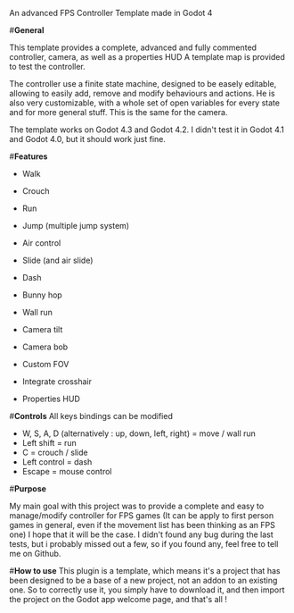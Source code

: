 An advanced FPS Controller Template made in Godot 4

#**General**

This template provides a complete, advanced and fully commented controller, camera, as well as a properties HUD
A template map is provided to test the controller.

The controller use a finite state machine, designed to be easely editable, allowing to easily add, remove and modify behaviours and actions.
He is also very customizable, with a whole set of open variables for every state and for more general stuff. This is the same for the camera.

The template works on Godot 4.3 and Godot 4.2.
I didn't test it in Godot 4.1 and Godot 4.0, but it should work just fine.

#**Features**

 - Walk
 - Crouch
 - Run
 - Jump (multiple jump system)
 - Air control
 - Slide (and air slide)
 - Dash
 - Bunny hop
 - Wall run

 - Camera tilt
 - Camera bob
 - Custom FOV
  
 - Integrate crosshair
 - Properties HUD

#**Controls**
All keys bindings can be modified

- W, S, A, D (alternatively : up, down, left, right) = move / wall run
- Left shift = run
- C = crouch / slide
- Left control = dash
- Escape = mouse control

#**Purpose**

My main goal with this project was to provide a complete and easy to manage/modify controller for FPS games (It can be apply to first person games in general, even if the movement list has been thinking as an FPS one)
I hope that it will be the case.
I didn't found any bug during the last tests, but i probably missed out a few, so if you found any, feel free to tell me on Github.

#**How to use**
This plugin is a template, which means it's a project that has been designed to be a base of a new project, not an addon to an existing one.
So to correctly use it, you simply have to download it, and then import the project on the Godot app welcome page, and that's all !
 
 
